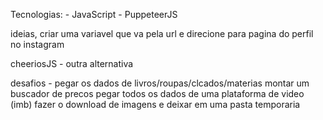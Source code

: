 Tecnologias:
    - JavaScript
    - PuppeteerJS

ideias, criar uma variavel que va pela url e direcione para pagina do perfil no instagram

cheeriosJS - outra alternativa

desafios - 
pegar os dados de livros/roupas/clcados/materias montar um buscador de precos
pegar todos os dados de uma plataforma de video (imb)
fazer o download de imagens e deixar em uma pasta temporaria